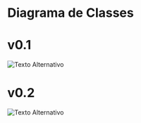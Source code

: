 # Diagrama de Classes

# v0.1
<img src="[URL_da_Imagem](https://github.com/CarlosEduardo-IFF/Sistema-de-E-commerce/blob/main/Docs/%C3%8Cmgs/Diagrama_de_Classe-v0.1.jpg?raw=true)https://github.com/CarlosEduardo-IFF/Sistema-de-E-commerce/blob/main/Docs/%C3%8Cmgs/Diagrama_de_Classe-v0.1.jpg?raw=true" alt="Texto Alternativo">

# v0.2
<img src="[URL_da_Imagem](https://github.com/CarlosEduardo-IFF/Sistema-de-E-commerce/blob/main/Docs/%C3%8Cmgs/Diagrama_de_Classe-v0.2.jpg?raw=true)https://github.com/CarlosEduardo-IFF/Sistema-de-E-commerce/blob/main/Docs/%C3%8Cmgs/Diagrama_de_Classe-v0.2.jpg?raw=true" alt="Texto Alternativo">
